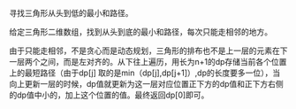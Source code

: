寻找三角形从头到低的最小和路径。

给定三角形二维数组，找到从头到底的最小和路径，每次只能走相邻的地方。

由于只能走相邻，不是贪心而是动态规划，三角形的排布也不是上一层的元素在下一层两个之间，而是左对齐的。从下往上遍历，用长为n+1的dp存储当前各个位置上的最短路径（由于dp[j] 取的是min（dp[j],dp[j+1]）,dp的长度要多一位），当向上更新一层的时候，dp值就更新为这一层对应位置正下方的dp值和正下方右侧的dp值中小的，加上这个位置的值。最终返回dp[0]即可。

